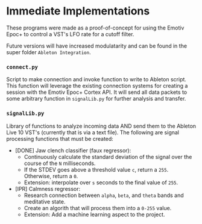 # Immediate Implementations

These programs were made as a proof-of-concept for using the Emotiv Epoc+ to control a VST's 
LFO rate for a cutoff filter.

Future versions will have increased modulatarity and can be found in the super folder 
`Ableton Integration`.

### `connect.py`

Script to make connection and invoke function to write to Ableton script. This function will leverage the existing connection systems for creating a session with the Emotiv Epoc+ Cortex API. It will send all data packets to some arbitrary function in `signalLib.py` for further analysis and transfer.

### `signalLib.py`

Library of functions to analyze incoming data AND send them to the Ableton Live 10 VST's (currently that is via a text file). The following are signal processing functions that must be created:

* [DONE] Jaw clench classifier (faux regressor): 
	* Continuously calculate the standard deviation of the signal over the course of the `N` milliseconds.
	* If the STDEV goes above a threshold value `c`, return a `255`. Otherwise, return a `0`.
	* Extension: interpolate over `s` seconds to the final value of `255`.
* [IPR] Calmness regressor:
	* Research connection between `alpha`, `beta`, and `theta` bands and meditative state. 
	* Create an algorith that will process them into a `0-255` value. 
	* Extension: Add a machine learning aspect to the project.